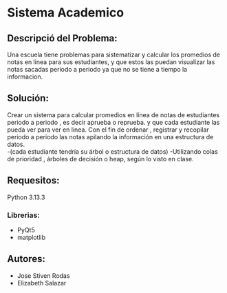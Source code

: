 # Sistema Academico
## Descripció del Problema:
Una escuela tiene problemas  para  sistematizar  y calcular los promedios de  notas en linea  para sus  estudiantes, y que estos las puedan  visualizar las notas  sacadas periodo  a periodo  ya  que   no se tiene a tiempo  la informacion.

## Solución:
 Crear un sistema  para  calcular promedios en línea  de notas   de estudiantes periodo a periodo , es  decir   aprueba o reprueba. y que cada estudiante  las  pueda ver  para  ver en linea. Con el fin de ordenar  , registrar y recopilar  periodo  a periodo  las  notas apilando la información  en una estructura de  datos.  
-(cada estudiante  tendría su árbol o  estructura de  datos) 
-Utilizando  colas  de  prioridad , árboles de decisión o heap, según lo   visto en clase.


## Requesitos:
Python 3.13.3
### Librerias:
- PyQt5
- matplotlib


## Autores:
- Jose Stiven Rodas
- Elizabeth Salazar
